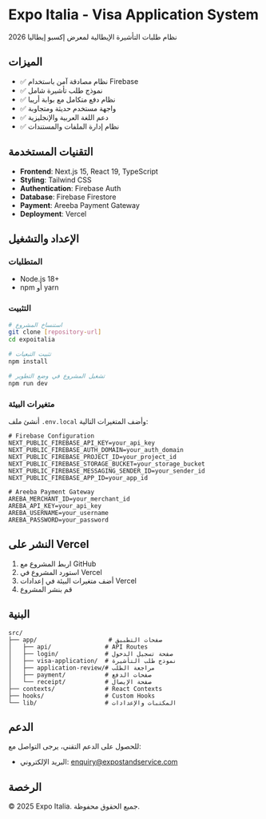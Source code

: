 # Expo Italia - Visa Application System

نظام طلبات التأشيرة الإيطالية لمعرض إكسبو إيطاليا 2026

## الميزات

- ✅ نظام مصادقة آمن باستخدام Firebase
- ✅ نموذج طلب تأشيرة شامل
- ✅ نظام دفع متكامل مع بوابة أريبا
- ✅ واجهة مستخدم حديثة ومتجاوبة
- ✅ دعم اللغة العربية والإنجليزية
- ✅ نظام إدارة الملفات والمستندات

## التقنيات المستخدمة

- **Frontend**: Next.js 15, React 19, TypeScript
- **Styling**: Tailwind CSS
- **Authentication**: Firebase Auth
- **Database**: Firebase Firestore
- **Payment**: Areeba Payment Gateway
- **Deployment**: Vercel

## الإعداد والتشغيل

### المتطلبات
- Node.js 18+ 
- npm أو yarn

### التثبيت
```bash
# استنساخ المشروع
git clone [repository-url]
cd expoitalia

# تثبيت التبعيات
npm install

# تشغيل المشروع في وضع التطوير
npm run dev
```

### متغيرات البيئة
أنشئ ملف `.env.local` وأضف المتغيرات التالية:

```env
# Firebase Configuration
NEXT_PUBLIC_FIREBASE_API_KEY=your_api_key
NEXT_PUBLIC_FIREBASE_AUTH_DOMAIN=your_auth_domain
NEXT_PUBLIC_FIREBASE_PROJECT_ID=your_project_id
NEXT_PUBLIC_FIREBASE_STORAGE_BUCKET=your_storage_bucket
NEXT_PUBLIC_FIREBASE_MESSAGING_SENDER_ID=your_sender_id
NEXT_PUBLIC_FIREBASE_APP_ID=your_app_id

# Areeba Payment Gateway
AREBA_MERCHANT_ID=your_merchant_id
AREBA_API_KEY=your_api_key
AREBA_USERNAME=your_username
AREBA_PASSWORD=your_password
```

## النشر على Vercel

1. اربط المشروع مع GitHub
2. استورد المشروع في Vercel
3. أضف متغيرات البيئة في إعدادات Vercel
4. قم بنشر المشروع

## البنية

```
src/
├── app/                    # صفحات التطبيق
│   ├── api/               # API Routes
│   ├── login/             # صفحة تسجيل الدخول
│   ├── visa-application/  # نموذج طلب التأشيرة
│   ├── application-review/# مراجعة الطلب
│   ├── payment/           # صفحات الدفع
│   └── receipt/           # صفحة الإيصال
├── contexts/              # React Contexts
├── hooks/                 # Custom Hooks
└── lib/                   # المكتبات والإعدادات
```

## الدعم

للحصول على الدعم التقني، يرجى التواصل مع:
- البريد الإلكتروني: enquiry@expostandservice.com

## الرخصة

© 2025 Expo Italia. جميع الحقوق محفوظة.